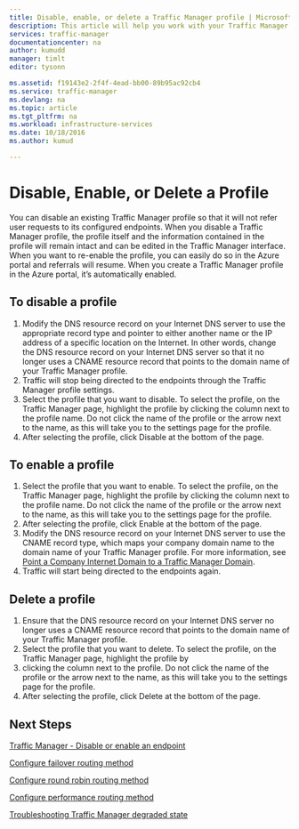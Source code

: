 ```yaml
---
title: Disable, enable, or delete a Traffic Manager profile | Microsoft Docs
description: This article will help you work with your Traffic Manager profiles.
services: traffic-manager
documentationcenter: na
author: kumudd
manager: timlt
editor: tysonn

ms.assetid: f19143e2-2f4f-4ead-bb00-89b95ac92cb4
ms.service: traffic-manager
ms.devlang: na
ms.topic: article
ms.tgt_pltfrm: na
ms.workload: infrastructure-services
ms.date: 10/18/2016
ms.author: kumud

---
```

<!-- repub for nofollow -->

# Disable, Enable, or Delete a Profile
You can disable an existing Traffic Manager profile so that it will not refer user requests to its configured endpoints. When you disable a Traffic Manager profile, the profile itself and the information contained in the profile will remain intact and can be edited in the Traffic Manager interface. When you want to re-enable the profile, you can easily do so in the Azure portal and referrals will resume. When you create a Traffic Manager profile in the Azure portal, it’s automatically enabled.

## To disable a profile
1. Modify the DNS resource record on your Internet DNS server to use the appropriate record type and pointer to either another name or the IP address of a specific location on the Internet. In other words, change the DNS resource record on your Internet DNS server so that it no longer uses a CNAME resource record that points to the domain name of your Traffic Manager profile.
2. Traffic will stop being directed to the endpoints through the Traffic Manager profile settings.
3. Select the profile that you want to disable. To select the profile, on the Traffic Manager page, highlight the profile by clicking the column next to the profile name. Do not click the name of the profile or the arrow next to the name, as this will take you to the settings page for the profile.
4. After selecting the profile, click Disable at the bottom of the page.

## To enable a profile
1. Select the profile that you want to enable. To select the profile, on the Traffic Manager page, highlight the profile by clicking the column next to the profile name. Do not click the name of the profile or the arrow next to the name, as this will take you to the settings page for the profile.
2. After selecting the profile, click Enable at the bottom of the page.
3. Modify the DNS resource record on your Internet DNS server to use the CNAME record type, which maps your company domain name to the domain name of your Traffic Manager profile. For more information, see [Point a Company Internet Domain to a Traffic Manager Domain](traffic-manager-point-internet-domain.md).
4. Traffic will start being directed to the endpoints again.

## Delete a profile
1. Ensure that the DNS resource record on your Internet DNS server no longer uses a CNAME resource record that points to the domain name of your Traffic Manager profile.
2. Select the profile that you want to delete. To select the profile, on the Traffic Manager page, highlight the profile by
3. clicking the column next to the profile. Do not click the name of the profile or the arrow next to the name, as this will take you to the settings page for the profile.
4. After selecting the profile, click Delete at the bottom of the page.

## Next Steps
[Traffic Manager - Disable or enable an endpoint](disable-or-enable-an-endpoint.md)

[Configure failover routing method](traffic-manager-configure-failover-routing-method.md)

[Configure round robin routing method](traffic-manager-configure-round-robin-routing-method.md)

[Configure performance routing method](traffic-manager-configure-performance-routing-method.md)

[Troubleshooting Traffic Manager degraded state](traffic-manager-troubleshooting-degraded.md)

